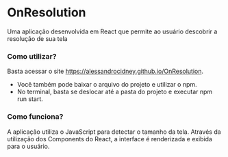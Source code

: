# OnResolution
Uma aplicação desenvolvida em React que permite ao usuário descobrir a resolução de sua tela

### Como utilizar?
Basta acessar o site https://alessandrocidney.github.io/OnResolution.

- Você também pode baixar o arquivo do projeto e utilizar o npm.
- No terminal, basta se deslocar até a pasta do projeto e executar npm run start.

### Como funciona?
A aplicação utiliza o JavaScript para detectar o tamanho da tela.
Através da utilização dos Components do React, a interface é renderizada e exibida para o usuário.